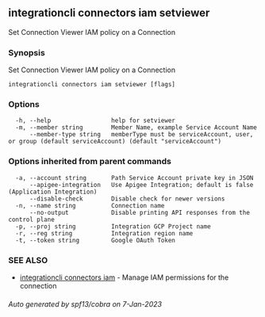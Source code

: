 ## integrationcli connectors iam setviewer

Set Connection Viewer IAM policy on a Connection

### Synopsis

Set Connection Viewer IAM policy on a Connection

```
integrationcli connectors iam setviewer [flags]
```

### Options

```
  -h, --help                 help for setviewer
  -m, --member string        Member Name, example Service Account Name
      --member-type string   memberType must be serviceAccount, user, or group (default serviceAccount) (default "serviceAccount")
```

### Options inherited from parent commands

```
  -a, --account string       Path Service Account private key in JSON
      --apigee-integration   Use Apigee Integration; default is false (Application Integration)
      --disable-check        Disable check for newer versions
  -n, --name string          Connection name
      --no-output            Disable printing API responses from the control plane
  -p, --proj string          Integration GCP Project name
  -r, --reg string           Integration region name
  -t, --token string         Google OAuth Token
```

### SEE ALSO

* [integrationcli connectors iam](integrationcli_connectors_iam.md)	 - Manage IAM permissions for the connection

###### Auto generated by spf13/cobra on 7-Jan-2023
